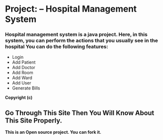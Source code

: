 # Project: – Hospital Management System
### Hospital management system is a java project. Here, in this system, you can perform the actions that you usually see in the hospital You can do the following features:

- Login
- Add Patient
- Add Doctor
- Add Room
- Add Ward
- Add User
- Generate Bills


**Copyright (c)** 

## Go Through This Site Then You Will Know About This Site Properly.

**This is an Open source project. You can fork it.**
